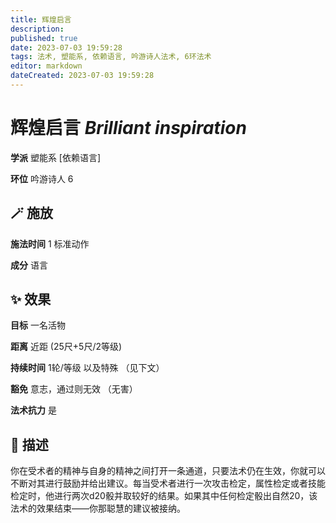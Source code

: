 ```yaml
---
title: 辉煌启言
description: 
published: true
date: 2023-07-03 19:59:28
tags: 法术, 塑能系, 依赖语言, 吟游诗人法术, 6环法术
editor: markdown
dateCreated: 2023-07-03 19:59:28
---
```


# **辉煌启言** *Brilliant inspiration*

**学派** 塑能系 \[依赖语言\] 

**环位** 吟游诗人 6

## 🪄 施放

**施法时间** 1 标准动作

**成分** 语言

## ✨ 效果 

**目标** 一名活物 

**距离** 近距 (25尺+5尺/2等级)  

**持续时间** 1轮/等级 以及特殊 （见下文） 

**豁免** 意志，通过则无效 （无害）

**法术抗力** 是

## 📖 描述

你在受术者的精神与自身的精神之间打开一条通道，只要法术仍在生效，你就可以不断对其进行鼓励并给出建议。每当受术者进行一次攻击检定，属性检定或者技能检定时，他进行两次d20骰并取较好的结果。如果其中任何检定骰出自然20，该法术的效果结束——你那聪慧的建议被接纳。
    